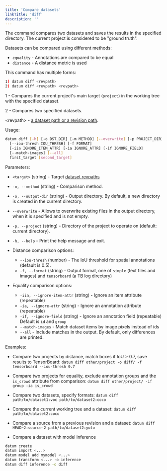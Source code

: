```yaml
---
title: 'Compare datasets'
linkTitle: 'diff'
description: ''
---
```


The command compares two datasets and saves the results in the
specified directory. The current project is considered to be
"ground truth".

Datasets can be compared using different methods:
- `equality` - Annotations are compared to be equal
- `distance` - A distance metric is used

This command has multiple forms:
``` bash
1) datum diff <revpath>
2) datum diff <revpath> <revpath>
```

1 - Compares the current project's main target (`project`)
  in the working tree with the specified dataset.

2 - Compares two specified datasets.

\<revpath\> - [a dataset path or a revision path](/docs/user-manual/how_to_use_datumaro/#revpath).

Usage:
``` bash
datum diff [-h] [-o DST_DIR] [-m METHOD] [--overwrite] [-p PROJECT_DIR]
  [--iou-thresh IOU_THRESH] [-f FORMAT]
  [-iia IGNORE_ITEM_ATTR] [-ia IGNORE_ATTR] [-if IGNORE_FIELD]
  [--match-images] [--all]
  first_target [second_target]
```

Parameters:
- `<target>` (string) - Target [dataset revpaths](/docs/user-manual/how_to_use_datumaro/#revpath)
- `-m, --method` (string) - Comparison method.
- `-o, --output-dir` (string) - Output directory. By default, a new directory
  is created in the current directory.
- `--overwrite` - Allows to overwrite existing files in the output directory,
  when it is specified and is not empty.
- `-p, --project` (string) - Directory of the project to operate on
  (default: current directory).
- `-h, --help` - Print the help message and exit.

- Distance comparison options:
  - `--iou-thresh` (number) - The IoU threshold for spatial annotations
    (default is 0.5).
  - `-f, --format` (string) - Output format, one of `simple`
    (text files and images) and `tensorboard` (a TB log directory)

- Equality comparison options:
  - `-iia, --ignore-item-attr` (string) - Ignore an item attribute (repeatable)
  - `-ia, --ignore-attr` (string) - Ignore an annotation attribute (repeatable)
  - `-if, --ignore-field` (string) - Ignore an annotation field (repeatable)
    Default is `id` and `group`
  - `--match-images` - Match dataset items by image pixels instead of ids
  - `--all` - Include matches in the output. By default, only differences are
    printed.


Examples:
- Compare two projects by distance, match boxes if IoU > 0.7,
  save results to TensorBoard:
`datum diff other/project -o diff/ -f tensorboard --iou-thresh 0.7`

- Compare two projects for equality, exclude annotation groups
  and the `is_crowd` attribute from comparison:
`datum diff other/project/ -if group -ia is_crowd`

- Compare two datasets, specify formats:
`datum diff path/to/dataset1:voc path/to/dataset2:coco`

- Compare the current working tree and a dataset:
`datum diff path/to/dataset2:coco`

- Compare a source from a previous revision and a dataset:
`datum diff HEAD~2:source-2 path/to/dataset2:yolo`

- Compare a dataset with model inference
``` bash
datum create
datum import <...>
datum model add mymodel <...>
datum transform <...> -o inference
datum diff inference -o diff
```
